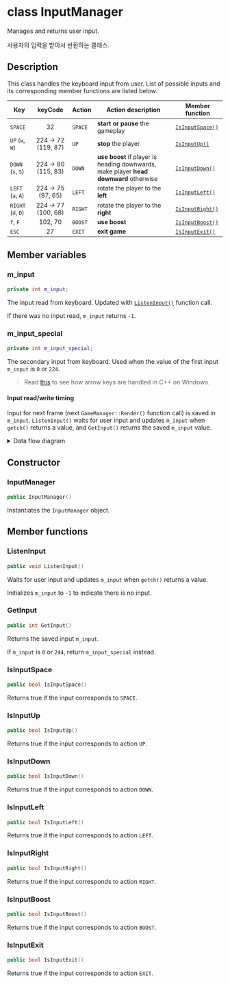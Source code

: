 # class InputManager

Manages and returns user input.

사용자의 입력을 받아서 반환하는 클래스.

## Description

This class handles the keyboard input from user. List of possible inputs and its corresponding member functions are listed below.

| Key                |       keyCode      | Action | Action description                                                                       | Member function                   |
|--------------------|:------------------:|--------|------------------------------------------------------------------------------------------|-----------------------------------|
| `SPACE`            |         32         |`SPACE` | **start or pause**  the gameplay                                                         | [`IsInputSpace()`](#IsInputSpace) |
| `UP` (`w`, `W`)    | 224 → 72 (119, 87) |`UP`    | **stop**  the player                                                                     | [`IsInputUp()`](#IsInputUp)       |
| `DOWN` (`s`, `S`)  | 224 → 80 (115, 83) |`DOWN`  | **use boost**  if player is heading downwards, make player  **head downward**  otherwise | [`IsInputDown()`](#IsInputDown)   |
| `LEFT` (`a`, `A`)  |  224 → 75 (97, 65) |`LEFT`  | rotate the player to the **left**                                                        | [`IsInputLeft()`](#IsInputLeft)   |
| `RIGHT` (`d`, `D`) | 224 → 77 (100, 68) |`RIGHT` | rotate the player to the  **right**                                                      | [`IsInputRight()`](#IsInputRight) |
| `f`, `F`           | 102, 70            |`BOOST` | **use boost**                                                                            | [`IsInputBoost()`](#IsInputBoost) |
| `ESC`              | 27                 |`EXIT`  | **exit game**                                                                            | [`IsInputExit()`](#IsInputExit)   |

## Member variables

### m_input

```cpp
private int m_input;
```

The input read from keyboard. Updated with [`ListenInput()`](#ListenInput) function call.

If there was no input read, `m_input` returns `-1`.

### m_input_special

```cpp
private int m_input_special;
```

The secondary input from keyboard. Used when the value of the first input `m_input` is `0` or `224`.

> Read [this](https://stackoverflow.com/a/10473315/4524257) to see how arrow keys are handled in C++ on Windows.

#### Input read/write timing

Input for next frame (next `GameManager::Render()` function call) is saved in `m_input`. `ListenInput()` waits for user input and updates `m_input` when `getch()` returns a value, and `GetInput()` returns the saved `m_input` value.

<details>
<summary>Data flow diagram</summary>
<br>

![Data flow of m_input](diagram/InputManager_timing_diagram.jpg)

Click [here](https://app.diagrams.net/#Hbgb10%2Fconsole-surfing-game%2Fmaster%2Fdocs%2Fdiagram%2FInputManager_timing_diagram.drawio) to edit this diagram on _draw.io_.

</details>

## Constructor

### InputManager

```cpp
public InputManager()
```

Instantiates the `InputManager` object.

## Member functions

### ListenInput

```cpp
public void ListenInput()
```

Waits for user input and updates `m_input` when `getch()` returns a value.

Initializes `m_input` to `-1` to indicate there is no input.

### GetInput

```cpp
public int GetInput()
```

Returns the saved input `m_input`.

If `m_input` is `0` or `244`, return `m_input_special` instead.

### IsInputSpace

```cpp
public bool IsInputSpace()
```

Returns true if the input corresponds to `SPACE`.

### IsInputUp

```cpp
public bool IsInputUp()
```

Returns true if the input corresponds to action `UP`.

### IsInputDown

```cpp
public bool IsInputDown()
```

Returns true if the input corresponds to action `DOWN`.

### IsInputLeft

```cpp
public bool IsInputLeft()
```

Returns true if the input corresponds to action `LEFT`.

### IsInputRight

```cpp
public bool IsInputRight()
```

Returns true if the input corresponds to action `RIGHT`.

### IsInputBoost

```cpp
public bool IsInputBoost()
```

Returns true if the input corresponds to action `BOOST`.

### IsInputExit

```cpp
public bool IsInputExit()
```

Returns true if the input corresponds to action `EXIT`.
